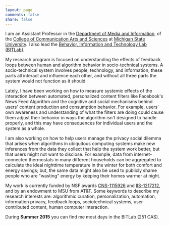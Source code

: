 ```yaml
---
layout: page
comments: false
share: false
---
```


I am an Assistant Professor in the [Department of Media and Information](http://mi.msu.edu/), of the [College of Communication Arts and Sciences](http://cas.msu.edu/) at [Michigan State University](http://msu.edu/). I also lead the [Behavior, Information and Technology Lab (BITLab)](https://bitlab.cas.msu.edu).

My research program is focused on understanding the effects of feedback loops between human and algorithm behavior in socio-technical systems. A socio-technical system involves people, technology, and information; these parts all interact and influence each other, and without all three parts the system would not function as it should.

Lately, I have been working on how to measure systemic effects of the interaction between automated, personalized content filters like Facebook's News Feed Algorithm and the cognitive and social mechanisms behind users' content production and consumption behavior. For example, users' own awareness and understanding of what the filters are doing could cause them adjust their behavior in ways the algorithm isn't designed to handle properly, and this may have consequences for individual users and the system as a whole.

I am also working on how to help users manage the privacy social dilemma that arises when algorithms in ubiquitous computing systems make new inferences from the data they collect that help the system work better, but that users might not want to disclose. For example, data from internet-connected thermostats in many different households can be aggregated to calculate the ideal nighttime temperature in the winter for both comfort and energy savings; but, the same data might also be used to publicly shame people who are "wasting" energy by keeping their homes warmer at night.

My work is currently funded by NSF awards [CNS-1115926](http://www.nsf.gov/awardsearch/showAward.do?AwardNumber=1115926) and [IIS-1217212](http://nsf.gov/awardsearch/showAward?AWD_ID=1217212), and by an endowment to MSU from AT&T. Some keywords to describe my research interests are: algorithmic curation, personalization, automation, information privacy, feedback loops, sociotechnical systems, user-contributed content, human computer interaction.

During **Summer 2015** you can find me most days in the BITLab (251 CAS).

